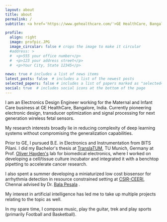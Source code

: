 ```yaml
---
layout: about
title: about
permalink: /
subtitle: <a href='https://www.gehealthcare.com/'>GE HealthCare, Bangalore</a>

profile:
  align: right
  image: profpic.JPG
  image_circular: false # crops the image to make it circular
  #address: >
  #  <p>555 your office number</p>
  #  <p>123 your address street</p>
  #  <p>Your City, State 12345</p>

news: true # includes a list of news items
latest_posts: false  # includes a list of the newest posts
selected_papers: false # includes a list of papers marked as "selected={true}"
social: true  # includes social icons at the bottom of the page
---
```


I am an Electronics Design Engineer working for the Maternal
and Infant Care business at GE HealthCare, Bangalore, India.
Currently pioneering electronic design, transducer optimization
and signal processing for next generation wireless fetal sensors.

My research interests broadly lie in reducing complexity of deep
learning systems without compromising the generalization
capabilities.

Prior to GE, I pursued B.E. in Electronics and Instrumentation from BITS Pilani. 
I did my Bachelor's thesis at <a href="https://www.translatum.tum.de/en/translatum/home/">TranslaTUM</a>,
TU Munich, Germany at Prof. <a href="https://www.professoren.tum.de/en/hayden-oliver">
Oliver Hayden's</a> lab for biomedical electronics, where I worked on developing
a cell/tissue culture incubator and integrated it with a benchtop pipetting to accelerate cancer research.

I also spent a summer developing a miniaturized low cost biosensor for arrhythmia detection
in resource constrained setting at <a href="https://www.ceeri.res.in/">CSIR-CEERI</a>, Chennai
advised by Dr. <a href="https://scholar.google.com.au/citations?user=cNxcKfUAAAAJ&hl=en/">
Bala Pesala</a> .

My interest in artificial intelligence has led me to take up multiple projects relating to the topic as well.

In my spare time, I compose music, play the guitar, trek and play sports (primarily Football and Basketball).